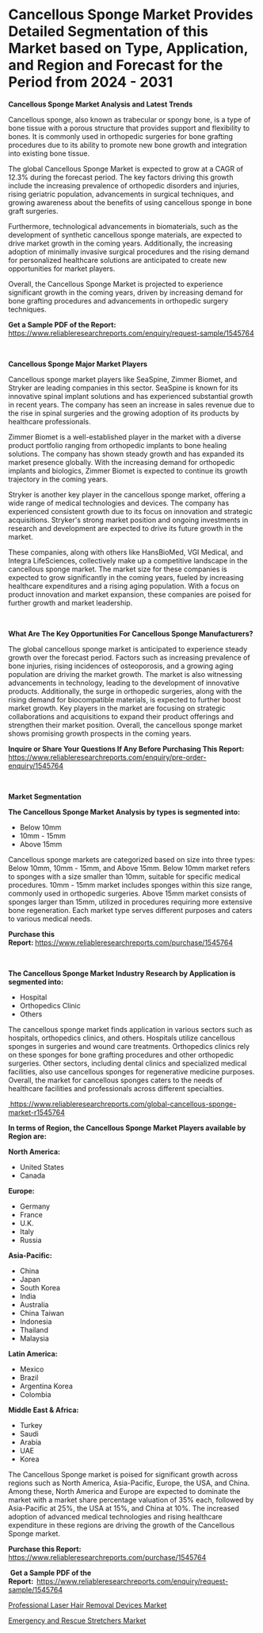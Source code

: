 <p><h1>Cancellous Sponge Market Provides Detailed Segmentation of this Market based on Type, Application, and Region and Forecast for the Period from 2024 - 2031</h1></p><p><strong>Cancellous Sponge Market Analysis and Latest Trends</strong></p>
<p><p>Cancellous sponge, also known as trabecular or spongy bone, is a type of bone tissue with a porous structure that provides support and flexibility to bones. It is commonly used in orthopedic surgeries for bone grafting procedures due to its ability to promote new bone growth and integration into existing bone tissue.</p><p>The global Cancellous Sponge Market is expected to grow at a CAGR of 12.3% during the forecast period. The key factors driving this growth include the increasing prevalence of orthopedic disorders and injuries, rising geriatric population, advancements in surgical techniques, and growing awareness about the benefits of using cancellous sponge in bone graft surgeries.</p><p>Furthermore, technological advancements in biomaterials, such as the development of synthetic cancellous sponge materials, are expected to drive market growth in the coming years. Additionally, the increasing adoption of minimally invasive surgical procedures and the rising demand for personalized healthcare solutions are anticipated to create new opportunities for market players.</p><p>Overall, the Cancellous Sponge Market is projected to experience significant growth in the coming years, driven by increasing demand for bone grafting procedures and advancements in orthopedic surgery techniques.</p></p>
<p><strong>Get a Sample PDF of the Report:&nbsp;</strong> <a href="https://www.reliableresearchreports.com/enquiry/request-sample/1545764">https://www.reliableresearchreports.com/enquiry/request-sample/1545764</a></p>
<p>&nbsp;</p>
<p><strong>Cancellous Sponge Major Market Players</strong></p>
<p><p>Cancellous sponge market players like SeaSpine, Zimmer Biomet, and Stryker are leading companies in this sector. SeaSpine is known for its innovative spinal implant solutions and has experienced substantial growth in recent years. The company has seen an increase in sales revenue due to the rise in spinal surgeries and the growing adoption of its products by healthcare professionals.</p><p>Zimmer Biomet is a well-established player in the market with a diverse product portfolio ranging from orthopedic implants to bone healing solutions. The company has shown steady growth and has expanded its market presence globally. With the increasing demand for orthopedic implants and biologics, Zimmer Biomet is expected to continue its growth trajectory in the coming years.</p><p>Stryker is another key player in the cancellous sponge market, offering a wide range of medical technologies and devices. The company has experienced consistent growth due to its focus on innovation and strategic acquisitions. Stryker's strong market position and ongoing investments in research and development are expected to drive its future growth in the market.</p><p>These companies, along with others like HansBioMed, VGI Medical, and Integra LifeSciences, collectively make up a competitive landscape in the cancellous sponge market. The market size for these companies is expected to grow significantly in the coming years, fueled by increasing healthcare expenditures and a rising aging population. With a focus on product innovation and market expansion, these companies are poised for further growth and market leadership.</p></p>
<p>&nbsp;</p>
<p><strong>What Are The Key Opportunities For Cancellous Sponge Manufacturers?</strong></p>
<p><p>The global cancellous sponge market is anticipated to experience steady growth over the forecast period. Factors such as increasing prevalence of bone injuries, rising incidences of osteoporosis, and a growing aging population are driving the market growth. The market is also witnessing advancements in technology, leading to the development of innovative products. Additionally, the surge in orthopedic surgeries, along with the rising demand for biocompatible materials, is expected to further boost market growth. Key players in the market are focusing on strategic collaborations and acquisitions to expand their product offerings and strengthen their market position. Overall, the cancellous sponge market shows promising growth prospects in the coming years.</p></p>
<p><strong>Inquire or Share Your Questions If Any Before Purchasing This Report:</strong> <a href="https://www.reliableresearchreports.com/enquiry/pre-order-enquiry/1545764">https://www.reliableresearchreports.com/enquiry/pre-order-enquiry/1545764</a></p>
<p>&nbsp;</p>
<p><strong>Market Segmentation</strong></p>
<p><strong>The Cancellous Sponge Market Analysis by types is segmented into:</strong></p>
<p><ul><li>Below 10mm</li><li>10mm - 15mm</li><li>Above 15mm</li></ul></p>
<p><p>Cancellous sponge markets are categorized based on size into three types: Below 10mm, 10mm - 15mm, and Above 15mm. Below 10mm market refers to sponges with a size smaller than 10mm, suitable for specific medical procedures. 10mm - 15mm market includes sponges within this size range, commonly used in orthopedic surgeries. Above 15mm market consists of sponges larger than 15mm, utilized in procedures requiring more extensive bone regeneration. Each market type serves different purposes and caters to various medical needs.</p></p>
<p><strong>Purchase this Report:&nbsp;</strong><a href="https://www.reliableresearchreports.com/purchase/1545764">https://www.reliableresearchreports.com/purchase/1545764</a></p>
<p>&nbsp;</p>
<p><strong>The Cancellous Sponge Market Industry Research by Application is segmented into:</strong></p>
<p><ul><li>Hospital</li><li>Orthopedics Clinic</li><li>Others</li></ul></p>
<p><p>The cancellous sponge market finds application in various sectors such as hospitals, orthopedics clinics, and others. Hospitals utilize cancellous sponges in surgeries and wound care treatments. Orthopedics clinics rely on these sponges for bone grafting procedures and other orthopedic surgeries. Other sectors, including dental clinics and specialized medical facilities, also use cancellous sponges for regenerative medicine purposes. Overall, the market for cancellous sponges caters to the needs of healthcare facilities and professionals across different specialties.</p></p>
<p><a href="https://www.reliableresearchreports.com/global-cancellous-sponge-market-r1545764">&nbsp;https://www.reliableresearchreports.com/global-cancellous-sponge-market-r1545764</a></p>
<p><strong>In terms of Region, the Cancellous Sponge Market Players available by Region are:</strong></p>
<p>
    <p> <strong> North America: </strong>
        <ul>
            <li>United States</li>
            <li>Canada</li>
        </ul>
        </p> 
    <p> <strong> Europe: </strong>
        <ul>
            <li>Germany</li>
            <li>France</li>
            <li>U.K.</li>
            <li>Italy</li>
            <li>Russia</li>
        </ul>
        </p> 
    <p> <strong> Asia-Pacific: </strong>
        <ul>
            <li>China</li>
            <li>Japan</li>
            <li>South Korea</li>
            <li>India</li>
            <li>Australia</li>
            <li>China Taiwan</li>
            <li>Indonesia</li>
            <li>Thailand</li>
            <li>Malaysia</li>
        </ul>
        </p> 
    <p> <strong> Latin America: </strong>
        <ul>
            <li>Mexico</li>
            <li>Brazil</li>
            <li>Argentina Korea</li>
            <li>Colombia</li>
        </ul>
        </p> 
    <p> <strong> Middle East & Africa: </strong>
        <ul>
            <li>Turkey</li>
            <li>Saudi</li>
            <li>Arabia</li>
            <li>UAE</li>
            <li>Korea</li>
        </ul>
    </p>
    </p>
<p><p>The Cancellous Sponge market is poised for significant growth across regions such as North America, Asia-Pacific, Europe, the USA, and China. Among these, North America and Europe are expected to dominate the market with a market share percentage valuation of 35% each, followed by Asia-Pacific at 25%, the USA at 15%, and China at 10%. The increased adoption of advanced medical technologies and rising healthcare expenditure in these regions are driving the growth of the Cancellous Sponge market.</p></p>
<p><strong>Purchase this Report: </strong><a href="https://www.reliableresearchreports.com/purchase/1545764">https://www.reliableresearchreports.com/purchase/1545764</a></p>
<p>&nbsp;<strong>Get a Sample PDF of the Report:&nbsp;&nbsp;</strong><a href="https://www.reliableresearchreports.com/enquiry/request-sample/1545764">https://www.reliableresearchreports.com/enquiry/request-sample/1545764</a></p>
<p><strong></strong></p>
<p><p><a href="https://github.com/EunaWiegad2023/Market-Research-Report-List-1/blob/main/professional-laser-hair-removal-devices-market.md">Professional Laser Hair Removal Devices Market</a></p><p><a href="https://github.com/gracielawharr/Market-Research-Report-List-1/blob/main/emergency-and-rescue-stretchers-market.md">Emergency and Rescue Stretchers Market</a></p></p>